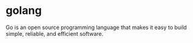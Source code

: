 # golang
Go is an open source programming language that makes it easy to build simple, reliable, and efficient software.
